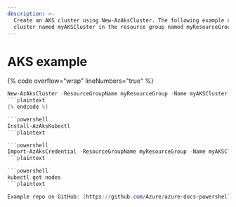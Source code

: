 ```yaml
---
description: >-
  Create an AKS cluster using New-AzAksCluster. The following example creates a
  cluster named myAKSCluster in the resource group named myResourceGroup.
---
```


# AKS example

{% code overflow="wrap" lineNumbers="true" %}
```powershell
New-AzAksCluster -ResourceGroupName myResourceGroup -Name myAKSCluster -NodeCount 2 -GenerateSshKey -AcrNameToAttach <acrName>
```plaintext
{% endcode %}

```powershell
Install-AzAksKubectl
```plaintext

```powershell
Import-AzAksCredential -ResourceGroupName myResourceGroup -Name myAKSCluster
```plaintext

```powershell
kubectl get nodes
```plaintext

Example repo on GitHub: [https://github.com/Azure/azure-docs-powershell-samples](https://github.com/Azure/azure-docs-powershell-samples)
